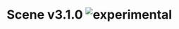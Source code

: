 
# Scene v3.1.0 ![experimental](https://img.shields.io/badge/stability-experimental-EC5315.svg?style=flat)

